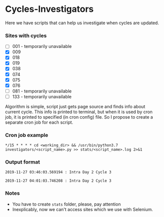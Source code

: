 # Cycles-Investigators


Here we have scripts that can help us investigate when cycles are updated.

### Sites with cycles
- [ ] 001 - temporarily unavailable
- [X] 009
- [X] 018
- [X] 019
- [X] 038
- [X] 074
- [X] 075
- [X] 076
- [ ] 081 - temporarily unavailable
- [ ] 133 - temporarily unavailable

Algorithm is simple, script just gets page source and finds info about current cycle.
This info is printed to terminal, but when it is used by cron job, it is printed to specified (in cron config) file.
So I propose to create a separate cron job for each script. 

### Cron job example

`*/15 * * * * cd <working_dir> && /usr/bin/python3.7 investigators/<script_name>.py >> stats/<script_name>.log 2>&1`

### Output format

`2019-11-27 03:46:03.569194 : Intra Day 2 Cycle 3`

`2019-11-27 04:01:03.746208 : Intra Day 2 Cycle 3`

### Notes

- You have to create `stats` folder, please, pay attention
- Inexplicably, now we can't access sites which we use with Selenium.
